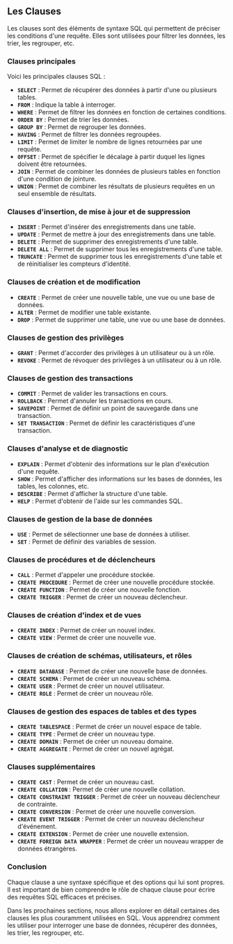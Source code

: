 ## Les Clauses

Les clauses sont des éléments de syntaxe SQL qui permettent de préciser les conditions d'une requête. Elles sont utilisées pour filtrer les données, les trier, les regrouper, etc.

### Clauses principales

Voici les principales clauses SQL :

- **`SELECT`** : Permet de récupérer des données à partir d'une ou plusieurs tables.
- **`FROM`** : Indique la table à interroger.
- **`WHERE`** : Permet de filtrer les données en fonction de certaines conditions.
- **`ORDER BY`** : Permet de trier les données.
- **`GROUP BY`** : Permet de regrouper les données.
- **`HAVING`** : Permet de filtrer les données regroupées.
- **`LIMIT`** : Permet de limiter le nombre de lignes retournées par une requête.
- **`OFFSET`** : Permet de spécifier le décalage à partir duquel les lignes doivent être retournées.
- **`JOIN`** : Permet de combiner les données de plusieurs tables en fonction d'une condition de jointure.
- **`UNION`** : Permet de combiner les résultats de plusieurs requêtes en un seul ensemble de résultats.

### Clauses d'insertion, de mise à jour et de suppression

- **`INSERT`** : Permet d'insérer des enregistrements dans une table.
- **`UPDATE`** : Permet de mettre à jour des enregistrements dans une table.
- **`DELETE`** : Permet de supprimer des enregistrements d'une table.
- **`DELETE ALL`** : Permet de supprimer tous les enregistrements d'une table.
- **`TRUNCATE`** : Permet de supprimer tous les enregistrements d'une table et de réinitialiser les compteurs d'identité.

### Clauses de création et de modification

- **`CREATE`** : Permet de créer une nouvelle table, une vue ou une base de données.
- **`ALTER`** : Permet de modifier une table existante.
- **`DROP`** : Permet de supprimer une table, une vue ou une base de données.

### Clauses de gestion des privilèges

- **`GRANT`** : Permet d'accorder des privilèges à un utilisateur ou à un rôle.
- **`REVOKE`** : Permet de révoquer des privilèges à un utilisateur ou à un rôle.

### Clauses de gestion des transactions

- **`COMMIT`** : Permet de valider les transactions en cours.
- **`ROLLBACK`** : Permet d'annuler les transactions en cours.
- **`SAVEPOINT`** : Permet de définir un point de sauvegarde dans une transaction.
- **`SET TRANSACTION`** : Permet de définir les caractéristiques d'une transaction.

### Clauses d'analyse et de diagnostic

- **`EXPLAIN`** : Permet d'obtenir des informations sur le plan d'exécution d'une requête.
- **`SHOW`** : Permet d'afficher des informations sur les bases de données, les tables, les colonnes, etc.
- **`DESCRIBE`** : Permet d'afficher la structure d'une table.
- **`HELP`** : Permet d'obtenir de l'aide sur les commandes SQL.

### Clauses de gestion de la base de données

- **`USE`** : Permet de sélectionner une base de données à utiliser.
- **`SET`** : Permet de définir des variables de session.

### Clauses de procédures et de déclencheurs

- **`CALL`** : Permet d'appeler une procédure stockée.
- **`CREATE PROCEDURE`** : Permet de créer une nouvelle procédure stockée.
- **`CREATE FUNCTION`** : Permet de créer une nouvelle fonction.
- **`CREATE TRIGGER`** : Permet de créer un nouveau déclencheur.

### Clauses de création d'index et de vues

- **`CREATE INDEX`** : Permet de créer un nouvel index.
- **`CREATE VIEW`** : Permet de créer une nouvelle vue.

### Clauses de création de schémas, utilisateurs, et rôles

- **`CREATE DATABASE`** : Permet de créer une nouvelle base de données.
- **`CREATE SCHEMA`** : Permet de créer un nouveau schéma.
- **`CREATE USER`** : Permet de créer un nouvel utilisateur.
- **`CREATE ROLE`** : Permet de créer un nouveau rôle.

### Clauses de gestion des espaces de tables et des types

- **`CREATE TABLESPACE`** : Permet de créer un nouvel espace de table.
- **`CREATE TYPE`** : Permet de créer un nouveau type.
- **`CREATE DOMAIN`** : Permet de créer un nouveau domaine.
- **`CREATE AGGREGATE`** : Permet de créer un nouvel agrégat.

### Clauses supplémentaires

- **`CREATE CAST`** : Permet de créer un nouveau cast.
- **`CREATE COLLATION`** : Permet de créer une nouvelle collation.
- **`CREATE CONSTRAINT TRIGGER`** : Permet de créer un nouveau déclencheur de contrainte.
- **`CREATE CONVERSION`** : Permet de créer une nouvelle conversion.
- **`CREATE EVENT TRIGGER`** : Permet de créer un nouveau déclencheur d'événement.
- **`CREATE EXTENSION`** : Permet de créer une nouvelle extension.
- **`CREATE FOREIGN DATA WRAPPER`** : Permet de créer un nouveau wrapper de données étrangères.

### Conclusion

Chaque clause a une syntaxe spécifique et des options qui lui sont propres. Il est important de bien comprendre le rôle de chaque clause pour écrire des requêtes SQL efficaces et précises.

Dans les prochaines sections, nous allons explorer en détail certaines des clauses les plus couramment utilisées en SQL. Vous apprendrez comment les utiliser pour interroger une base de données, récupérer des données, les trier, les regrouper, etc.
